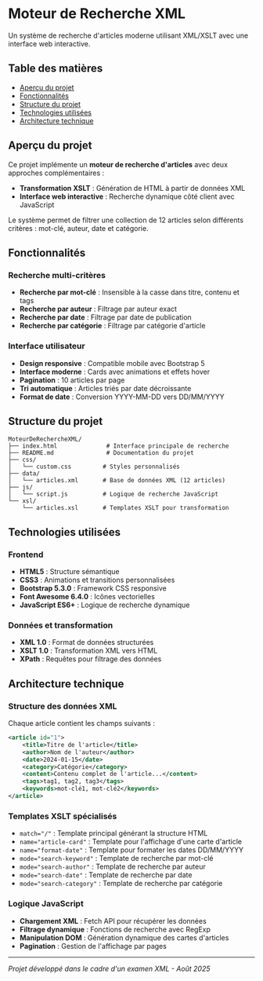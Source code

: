 # Moteur de Recherche XML

Un système de recherche d'articles moderne utilisant XML/XSLT avec une interface web interactive.

## Table des matières

- [Aperçu du projet](#aperçu-du-projet)
- [Fonctionnalités](#fonctionnalités)
- [Structure du projet](#structure-du-projet)
- [Technologies utilisées](#technologies-utilisées)
- [Architecture technique](#architecture-technique)

## Aperçu du projet

Ce projet implémente un **moteur de recherche d'articles** avec deux approches complémentaires :

- **Transformation XSLT** : Génération de HTML à partir de données XML
- **Interface web interactive** : Recherche dynamique côté client avec JavaScript

Le système permet de filtrer une collection de 12 articles selon différents critères : mot-clé, auteur, date et catégorie.

## Fonctionnalités

### Recherche multi-critères

-  **Recherche par mot-clé** : Insensible à la casse dans titre, contenu et tags
-  **Recherche par auteur** : Filtrage par auteur exact
-  **Recherche par date** : Filtrage par date de publication
-  **Recherche par catégorie** : Filtrage par catégorie d'article

### Interface utilisateur

-  **Design responsive** : Compatible mobile avec Bootstrap 5
-  **Interface moderne** : Cards avec animations et effets hover
-  **Pagination** : 10 articles par page
-  **Tri automatique** : Articles triés par date décroissante
-  **Format de date** : Conversion YYYY-MM-DD vers DD/MM/YYYY

## Structure du projet

```
MoteurDeRechercheXML/
├── index.html              # Interface principale de recherche
├── README.md               # Documentation du projet
├── css/
│   └── custom.css         # Styles personnalisés
├── data/
│   └── articles.xml       # Base de données XML (12 articles)
├── js/
│   └── script.js          # Logique de recherche JavaScript
└── xsl/
    └── articles.xsl       # Templates XSLT pour transformation
```

## Technologies utilisées

### Frontend

- **HTML5** : Structure sémantique
- **CSS3** : Animations et transitions personnalisées
- **Bootstrap 5.3.0** : Framework CSS responsive
- **Font Awesome 6.4.0** : Icônes vectorielles
- **JavaScript ES6+** : Logique de recherche dynamique

### Données et transformation

- **XML 1.0** : Format de données structurées
- **XSLT 1.0** : Transformation XML vers HTML
- **XPath** : Requêtes pour filtrage des données

## Architecture technique

### Structure des données XML

Chaque article contient les champs suivants :

```xml
<article id="1">
    <title>Titre de l'article</title>
    <author>Nom de l'auteur</author>
    <date>2024-01-15</date>
    <category>Catégorie</category>
    <content>Contenu complet de l'article...</content>
    <tags>tag1, tag2, tag3</tags>
    <keywords>mot-clé1, mot-clé2</keywords>
</article>
```

### Templates XSLT spécialisés

- `match="/"` : Template principal générant la structure HTML
- `name="article-card"` : Template pour l'affichage d'une carte d'article
- `name="format-date"` : Template pour formater les dates DD/MM/YYYY
- `mode="search-keyword"` : Template de recherche par mot-clé
- `mode="search-author"` : Template de recherche par auteur
- `mode="search-date"` : Template de recherche par date
- `mode="search-category"` : Template de recherche par catégorie

### Logique JavaScript

- **Chargement XML** : Fetch API pour récupérer les données
- **Filtrage dynamique** : Fonctions de recherche avec RegExp
- **Manipulation DOM** : Génération dynamique des cartes d'articles
- **Pagination** : Gestion de l'affichage par pages

---

_Projet développé dans le cadre d'un examen XML - Août 2025_
